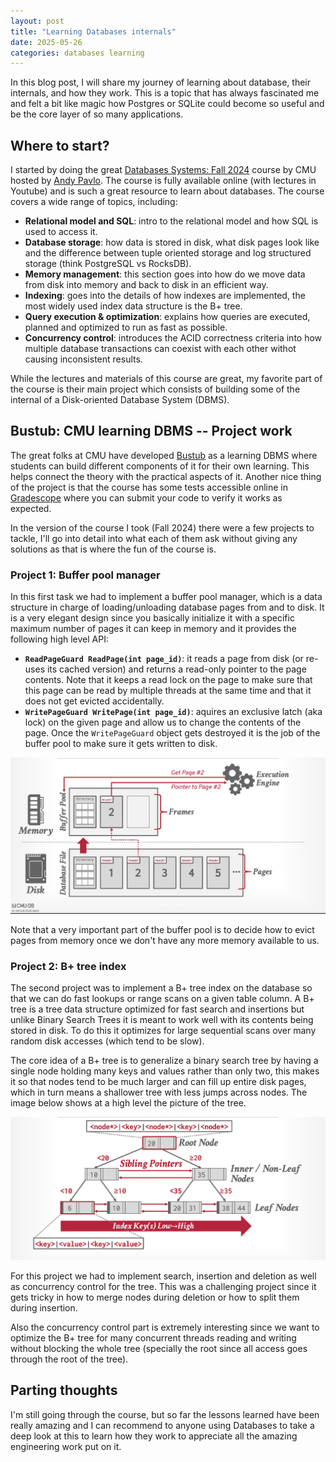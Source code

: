 ```yaml
---
layout: post
title: "Learning Databases internals"
date: 2025-05-26
categories: databases learning
---
```

In this blog post, I will share my journey of learning about database, their internals, and how they work. This is a 
topic that has always fascinated me and felt a bit like magic how Postgres or SQLite could become so useful and be the
core layer of so many applications.

## Where to start?

I started by doing the great [Databases Systems: Fall 2024](https://15445.courses.cs.cmu.edu/fall2024/) course by CMU
hosted by [Andy Pavlo](https://www.cs.cmu.edu/~pavlo/). The course is fully available online (with lectures in Youtube)
and is such a great resource to learn about databases. The course covers a wide range of topics, including:

- **Relational model and SQL**: intro to the relational model and how SQL is used to access it.
- **Database storage**: how data is stored in disk, what disk pages look like and the difference between tuple oriented
storage and log structured storage (think PostgreSQL vs RocksDB).
- **Memory management**: this section goes into how do we move data from disk into memory and back to disk in an 
efficient way.
- **Indexing**: goes into the details of how indexes are implemented, the most widely used index data structure is the
B+ tree.
- **Query execution & optimization**: explains how queries are executed, planned and optimized to run as fast as 
possible.
- **Concurrency control**: introduces the ACID correctness criteria into how multiple database transactions can coexist
with each other withot causing inconsistent results.

While the lectures and materials of this course are great, my favorite part of the course is their main project which
consists of building some of the internal of a Disk-oriented Database System (DBMS).

## Bustub: CMU learning DBMS -- Project work

The great folks at CMU have developed [Bustub](https://github.com/cmu-db/bustub) as a learning DBMS where students can
build different components of it for their own learning. This helps connect the theory with the practical aspects of it.
Another nice thing of the project is that the course has some tests accessible online in [Gradescope](https://www.gradescope.com/courses/817458)
where you can submit your code to verify it works as expected.

In the version of the course I took (Fall 2024) there were a few projects to tackle, I'll go into detail into what each
of them ask without giving any solutions as that is where the fun of the course is.

### Project 1: Buffer pool manager

In this first task we had to implement a buffer pool manager, which is a data structure in charge of loading/unloading
database pages from and to disk. It is a very elegant design since you basically initialize it with a specific maximum
number of pages it can keep in memory and it provides the following high level API:

- **`ReadPageGuard ReadPage(int page_id)`**: it reads a page from disk (or re-uses its cached version) and returns a
read-only pointer to the page contents. Note that it keeps a read lock on the page to make sure that this page can be
read by multiple threads at the same time and that it does not get evicted accidentally.
- **`WritePageGuard WritePage(int page_id)`**: aquires an exclusive latch (aka lock) on the given page and allow us to
change the contents of the page. Once the `WritePageGuard` object gets destroyed it is the job of the buffer pool to 
make sure it gets written to disk.

![Buffer pool Manager](/assets/buffer-pool-manager.png)

Note that a very important part of the buffer pool is to decide how to evict pages from memory once we don't have any
more memory available to us.

### Project 2: B+ tree index

The second project was to implement a B+ tree index on the database so that we can do fast lookups or range scans on a
given table column. A B+ tree is a tree data structure optimized for fast search and insertions but unlike Binary Search
Trees it is meant to work well with its contents being stored in disk. To do this it optimizes for large sequential 
scans over many random disk accesses (which tend to be slow).

The core idea of a B+ tree is to generalize a binary search tree by having a single node holding many keys and values
rather than only two, this makes it so that nodes tend to be much larger and can fill up entire disk pages, which in 
turn means a shallower tree with less jumps across nodes. The image below shows at a high level the picture of the tree.

![B+ tree](/assets/b-plus-tree.png)

For this project we had to implement search, insertion and deletion as well as concurrency control for the tree. This
was a challenging project since it gets tricky in how to merge nodes during deletion or how to split them during 
insertion.

Also the concurrency control part is extremely interesting since we want to optimize the B+ tree for many concurrent 
threads reading and writing without blocking the whole tree (specially the root since all access goes through the root
of the tree).

## Parting thoughts

I'm still going through the course, but so far the lessons learned have been really amazing and I can recommend to 
anyone using Databases to take a deep look at this to learn how they work to appreciate all the amazing engineering
work put on it.